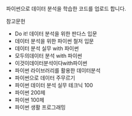 파이썬으로 데이터 분석을 학습한 코드를 업로드 합니다. 

참고문헌
- Do it! 데이터 분석을 위한 판다스 입문
- 데이터 분석을 위한 파이썬 철저 입문
- 데이터 분석 실무 with 파이썬
- 모두의데이터 분석 with 파이썬
- 이것이데이터분석이다with파이썬
- 파이썬 라이브러리를 활용한 데이터분석
- 파이썬으로 데이터 주무르기
- 파이썬 데이터 분석 실무 테크닉 100
- 파이썬 200제
- 파이썬 100제
- 파이썬 생활 프로그래밍
